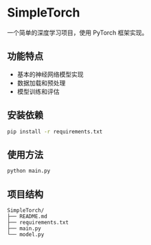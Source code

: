 # SimpleTorch

一个简单的深度学习项目，使用 PyTorch 框架实现。

## 功能特点

- 基本的神经网络模型实现
- 数据加载和预处理
- 模型训练和评估

## 安装依赖

```bash
pip install -r requirements.txt
```

## 使用方法

```bash
python main.py
```

## 项目结构

```
SimpleTorch/
├── README.md
├── requirements.txt
├── main.py
└── model.py
``` 